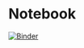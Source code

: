 # Notebook

[![Binder](https://mybinder.org/badge_logo.svg)](https://mybinder.org/v2/gh/tiZyJoshi/Notebook/main) 
